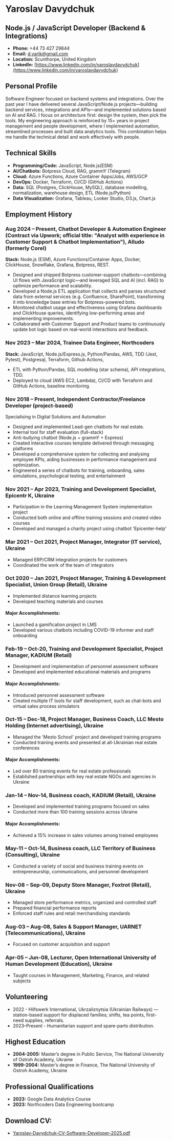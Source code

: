 # Yaroslav Davydchuk
## Node.js / JavaScript Developer (Backend & Integrations)

- **Phone:** +44 73 427 29844
- **Email:** [d.yarik@gmail.com](mailto:d.yarik@gmail.com)
- **Location:** Scunthorpe, United Kingdom
- **LinkedIn:** [https://www.linkedin.com/in/yaroslavdavydchuk](https://www.linkedin.com/in/yaroslavdavydchuk)

## Personal Profile
Software Engineer focused on backend systems and integrations. Over the past year I have delivered several JavaScript/Node.js projects—building backend services, integrations and APIs—and implemented solutions based on AI and RAG. I focus on architecture first: design the system, then pick the tools.
My engineering approach is reinforced by 15+ years in project management and people development, where I implemented automation, streamlined processes and built data analytics tools. This combination helps me handle the technical detail and work effectively with people.

## Technical Skills
- **Programming/Code:** JavaScript, Node.js(ESM)
- **AI/Chatbots:** Botpress Cloud, RAG, grammY (Telegram)
- **Cloud:** Azure Functions, Azure Container Apps/Jobs, AWS/GCP
- **DevOps:** Docker, Terraform, CI/CD (GitHub Actions)
- **Data:** SQL (Postgres, ClickHouse, MySQL), database modelling, normalization, warehouse design, ETL (Node.js/Python)
- **Data Visualization:** Grafana, Tableau, Looker Studio, D3.js, Chart.js

## Employment History
### Aug 2024 – Present, Chatbot Developer & Automation Engineer (Contract via Upwork; official title: "Analyst with experience in Customer Support & Chatbot Implementation"), Alludo (formerly Corel)
**Stack:** Node.js (ESM), Azure Functions/Container Apps, Docker, ClickHouse, Snowflake, Grafana, Botpress, REST.
- Designed and shipped Botpress customer-support chatbots—combining UI flows with JavaScript logic—and leveraged SQL and AI (incl. RAG) to optimize performance and scalability.
- Developed a Node.js ETL application that collects and parses structured data from external services (e.g. Confluence, SharePoint), transforming it into knowledge base entries for Botpress-powered bots.
- Monitored chatbot usage and effectiveness using Grafana dashboards and ClickHouse queries, identifying low-performing areas and implementing improvements.
- Collaborated with Customer Support and Product teams to continuously update bot logic based on real-world interactions and feedback.

### Nov 2023 – Mar 2024, Trainee Data Engineer, Northcoders
**Stack:** JavaScript, Node.js/Express.js, Python/Pandas, AWS, TDD (Jest, Pytest), Postgresql, Terraform, Github Actions, 
- ETL with Python/Pandas, SQL modelling (star schema), API integrations, TDD.
- Deployed to cloud (AWS EC2, Lambda), CI/CD with Terraform and GitHub Actions, baseline monitoring.

### Nov 2018 – Present, Independent Contractor/Freelance Developer (project-based)
Specialising in Digital Solutions and Automation
- Designed and implemented Lead-gen chatbots for real estate.
- Internal tool for staff evaluation (full-stack)
- Anti-bullying chatbot (Node.js + grammY + Express)
- Created interactive courses template delivered through messaging platforms
- Developed a comprehensive system for collecting and analysing employee KPIs, aiding businesses in
performance management and optimization.
- Engineered a series of chatbots for training, onboarding, sales simulations, psychological testing, and
entertainment

### Nov 2021 – Apr 2023, Training and Development Specialist, Epicentr K, Ukraine
- Participation in the Learning Management System implementation project
- Conducted both online and offline training sessions and created video courses
- Developed and managed a charity project using chatbot 'Epicenter-help'

### Mar 2021 – Oct 2021, Project Manager, Integrator (IT service), Ukraine
- Managed ERP/CRM integration projects for customers
- Coordinated the work of the team of integrators

### Oct 2020 – Jan 2021, Project Manager, Training & Development Specialist, Union Group (Retail), Ukraine
- Implemented distance learning projects
- Developed teaching materials and courses
#### Major Accomplishments:
- Launched a gamification project in LMS
- Developed various chatbots including COVID-19 informer and staff onboarding

### Feb-19 – Oct-20, Training and Development Specialist, Project Manager, KADIUM (Retail)
- Development and implementation of personnel assessment software
- Developed and implemented educational materials and programs
#### Major Accomplishments:
- Introduced personnel assessment software
- Created multiple IT tools for staff development, such as chat-bots and virtual sales process simulators

### Oct-15 – Dec-18, Project Manager, Business Coach, LLC Mesto Holding (Internet advertising), Ukraine
- Managed the 'Mesto School' project and developed training programs
- Conducted training events and presented at all-Ukrainian real estate conferences
#### Major Accomplishments:
- Led over 80 training events for real estate professionals
- Established partnerships with key real estate NGOs and agencies in Ukraine

### Jan-14 – Nov-14, Business coach, KADIUM (Retail), Ukraine
- Developed and implemented training programs focused on sales
- Conducted more than 100 training sessions across Ukraine
#### Major Accomplishments:
- Achieved a 15% increase in sales volumes among trained employees

### May-11 – Oct-14, Business coach, LLC Territory of Business (Consulting), Ukraine
- Conducted a variety of social and business training events on entrepreneurship, communications, and personnel development

### Nov-08 – Sep-09, Deputy Store Manager, Foxtrot (Retail), Ukraine
- Managed store performance metrics, organized and controlled staff
- Prepared financial performance reports
- Enforced staff rules and retail merchandising standards

### Aug-03 – Aug-08, Sales & Support Manager, UARNET (Telecommunications), Ukraine
- Focused on customer acquisition and support

### Apr-05 – Jun-08, Lecturer, Open International University of Human Development (Education), Ukraine
- Taught courses in Management, Marketing, Finance, and related subjects

## Volunteering
- 2022 - Hilfswerk International, Ukrzaliznytsia (Ukrainian Railways) — station-based support for displaced families; shifts, tea points, first-need supplies, referrals.
- 2023–Present - Humanitarian support and spare-parts distribution.

## Highest Education
- **2004-2005:** Master’s degree in Public Service, The National University of Ostroh Academy, Ukraine
- **1999-2004:** Master’s degree in Finance, The National University of Ostroh Academy, Ukraine

## Professional Qualifications
- **2023:** Google Data Analytics Course
- **2023:** Northcoders Data Engineering bootcamp

## Download CV:
- [Yaroslav-Davydchuk-CV-Software-Developer-2025.pdf](https://github.com/ua-rik/cv/blob/main/Yaroslav-Davydchuk-CV-Software-Developer-2025.pdf)
